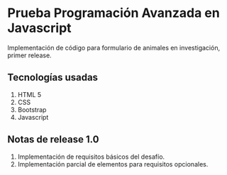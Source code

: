 # Prueba Programación Avanzada en Javascript

Implementación de código para formulario de animales en investigación, primer release.

## Tecnologías usadas

1. HTML 5
2. CSS
3. Bootstrap
4. Javascript

## Notas de release 1.0

1. Implementación de requisitos básicos del desafío.
2. Implementación parcial de elementos para requisitos opcionales.
